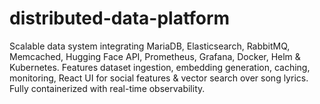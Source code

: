 # distributed-data-platform
Scalable data system integrating MariaDB, Elasticsearch, RabbitMQ, Memcached, Hugging Face API, Prometheus, Grafana, Docker, Helm &amp; Kubernetes. Features dataset ingestion, embedding generation, caching, monitoring, React UI for social features &amp; vector search over song lyrics. Fully containerized with real-time observability.
